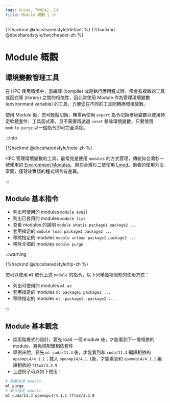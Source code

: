 ```yaml
---
tags: Guide, TWNIA2, ZH
title: Module 概觀 | zh
---
```


{%hackmd @docsharedstyle/default %}
{%hackmd @docsharedstyle/twccheader-zh %}

# Module 概觀

## 環境變數管理工具

在 HPC 使用情境中，當編譯 (compile) 或是執行應用程式時，常會有複雜的工具或函式庫 (library) 之間的相依性，因此常使用 Module 作為管理環境變數 (environment variable) 的工具，方便您在不同的工具間轉換環境變數。

使用 Module 後，您可輕鬆切換，無需再使用 `export` 指令切換環境變數以使用特定軟體套件、工具函式庫，且不需要再透過 `unset` 移除環境變數，只要使用 `module purge` 以一個指令即可完全清除。
 
:::info

{%hackmd @docsharedstyle/note-zh %}

HPC 管理環境變數的工具，最常見是使用 `modules` 的方式管理，傳統如台灣杉一號使用的 [<ins>Environment Modules</ins>](http://modules.sourceforge.net)。而在台灣杉二號使用 [<ins>Lmod</ins>](https://lmod.readthedocs.io)。兩者的使用方法雷同，僅背後實踐的程式語言有差異。

::: 
 
## Module 基本指令 

- 列出可使用的 modules
 `module avail`
- 列出已套用的 modules
  `module list`
- 查看 modules 的說明
  `module whatis package1 package2 ...`
- 套用指定的
 `module load package1 package2 ...`
- 移除指定的 modules
  `module unload package1 package2 ...`
- 移除全部的 modules
  `module purge`

:::warning

{%hackmd @docsharedstyle/tip-zh %}

您可以使用 **`ml`** 取代上述 `module` 的指令，以下列舉幾項簡短的使用方式：

- 列出可使用的 modules
 `ml av`
- 套用指定的 modules
 `ml package1 package2 ...`
- 移除指定的 modules
  `ml -package1 -package2 ...`

:::

## Module 基本觀念

- 採用階層式的設計，要先 load 一個 module 後，才能看到下一層相依的 module，避免搭配錯相依套件 
- 舉例來說，要先 `ml cuda/11.3` 後，才能看到和 `cuda/11.3` 編譯相依的 `openmpi4/4.1.1`；載入 `openmpi4/4.1.1`後，才能看到和 `openmpi4/4.1.1` 編譯相依的 `fftw3/3.3.9`
- 上述例子可以如下使用：
```bash
# 卸載全部 module
ml purge
# 載入指定 module
ml cuda/11.3 openmpi4/4.1.1 fftw3/3.3.9 
```





